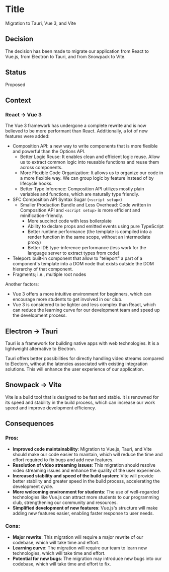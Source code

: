 # Title

Migration to Tauri, Vue 3, and Vite

## Decision

The decision has been made to migrate our application from React to Vue.js, from Electron to Tauri, and from Snowpack to Vite.

## Status

Proposed

## Context

### React -> Vue 3

The Vue 3 framework has undergone a complete rewrite and is now believed to be more performant than React.
Additionally, a lot of new features were added:

- Composition API: a new way to write components that is more flexible and powerful than the Options API.
  - Better Logic Reuse: It enables clean and efficient logic reuse. Allow us to extract common logic into reusable functions and reuse them across components.
  - More Flexible Code Organization: It allows us to organize our code in a more flexible way. We can group logic by feature instead of by lifecycle hooks.
  - Better Type Inference: Composition API utilizes mostly plain variables and functions, which are naturally type friendly.
- SFC Composition API Syntax Sugar (`<script setup>`)
  - Smaller Production Bundle and Less Overhead: Code written in Composition API and `<script setup>` is more efficient and minification-friendly.
    - More succinct code with less boilerplate
    - Ability to declare props and emitted events using pure TypeScript
    - Better runtime performance (the template is compiled into a render function in the same scope, without an intermediate proxy)
    - Better IDE type-inference performance (less work for the language server to extract types from code)
- Teleport: built-in component that allow to "teleport" a part of a component's template into a DOM node that exists outside the DOM hierarchy of that component.
- Fragments; i.e., multiple root nodes

Another factors:

- Vue 3 offers a more intuitive environment for beginners, which can encourage more students to get involved in our club.
- Vue 3 is considered to be lighter and less complex than React, which can reduce the learning curve for our development team and speed up the development process.

## Electron -> Tauri

Tauri is a framework for building native apps with web technologies. It is a lightweight alternative to Electron.

Tauri offers better possibilities for directly handling video streams compared to Electorn, without the latencies associated with existing integration solutions. This will enhance the user experience of our application.

## Snowpack -> Vite

Vite is a build tool that is designed to be fast and stable. It is renowned for its speed and stability in the build process, which can increase our work speed and improve development efficiency.

## Consequences

### Pros:

- **Improved code maintainability**: Migration to Vue.js, Tauri, and Vite should make our code easier to maintain, which will reduce the time and effort required to fix bugs and add new features.
- **Resolution of video streaming issues**: This migration should resolve video streaming issues and enhance the quality of the user experience.
- **Increased stability and speed of the build system**: Vite will provide better stability and greater speed in the build process, accelerating the development cycle.
- **More welcoming environment for students**: The use of well-regarded technologies like Vue.js can attract more students to our programming club, strengthening our community and resources.
- **Simplified development of new features**: Vue.js's structure will make adding new features easier, enabling faster response to user needs.

### Cons:

- **Major rewrite**: This migration will require a major rewrite of our codebase, which will take time and effort.
- **Learning curve**: The migration will require our team to learn new technologies, which will take time and effort.
- **Potential for new bugs**: The migration may introduce new bugs into our codebase, which will take time and effort to fix.
